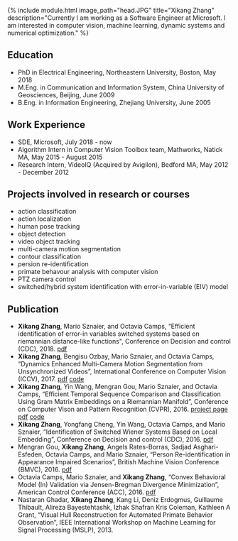 
{% include module.html image_path="head.JPG" title="Xikang Zhang" description="Currently I am working as a Software Engineer at Microsoft. I am interested in computer vision, machine learning, dynamic systems and numerical optimization." %}


## Education
- PhD in Electrical Engineering, Northeastern University, Boston, May 2018
- M.Eng. in Communication and Information System, China University of Geosciences, Beijing, June 2009
- B.Eng. in Information Engineering, Zhejiang University, June 2005

## Work Experience
- SDE, Microsoft, July 2018 - now
- Algorithm Intern in Computer Vision Toolbox team, Mathworks, Natick MA,  May 2015 - August 2015
- Research Intern, VideoIQ (Acquired by Avigilon), Bedford MA, May 2012 - December 2012

## Projects involved in research or courses
- action classification
- action localization
- human pose tracking
- object detection
- video object tracking
- multi-camera motion segmentation
- contour classification
- persion re-identification
- primate behavour analysis with computer vision
- PTZ camera control
- switched/hybrid system identification with error-in-variable (EIV) model

## Publication
- **Xikang Zhang**, Mario Sznaier, and Octavia Camps, “Efficient identification of error-in variables switched systems based on riemannian distance-like functions", Conference on Decision and control (CDC), 2018. [pdf](Zhang_CDC2018.pdf)
- **Xikang Zhang**, Bengisu Ozbay, Mario Sznaier, and Octavia Camps, “Dynamics Enhanced Multi-Camera Motion Segmentation from Unsynchronized Videos”, International Conference on Computer Vision (ICCV), 2017. [pdf](Zhang_McRSIM_iccv17.pdf) [code](https://github.com/xikangzhang/McRSIM)
- **Xikang Zhang**, Yin Wang, Mengran Gou, Mario Sznaier, and Octavia Camps, “Efficient Temporal Sequence Comparison and Classification Using Gram Matrix Embeddings on a Riemannian Manifold”, Conference on Computer Vison and Pattern Recognition (CVPR), 2016. [project page](http://robustsystems.coe.neu.edu/sites/robustsystems.coe.neu.edu/files/systems/projectpages/cvpr16gram.html) [pdf](Zhang_Efficient_Temporal_Sequence_CVPR_2016_paper.pdf) [code](https://github.com/xikangzhang/GramRiemannian)
- **Xikang Zhang**, Yongfang Cheng, Yin Wang, Octavia Camps, and Mario Sznaier, “Identification of Switched Wiener Systems Based on Local Embedding”, Conference on Decision and control (CDC), 2016. [pdf](http://robustsystems.coe.neu.edu/sites/robustsystems.coe.neu.edu/files/systems/papers/XikangZhang_CDC16.pdf)
- Mengran Gou, **Xikang Zhang**, Angels Rates-Borras, Sadjad Asghari-Esfeden, Octavia Camps, and Mario Sznaier, “Person Re-identification in Appearance Impaired Scenarios”, British Machine Vision Conference (BMVC), 2016. [pdf](http://www.bmva.org/bmvc/2016/papers/paper048/paper048.pdf)
- Octavia Camps, Mario Sznaier, and **Xikang Zhang**, “Convex Behavioral Model (In) Validation via Jensen-Bregman Divergence Minimization”, American Control Conference (ACC), 2016. [pdf](http://robustsystems.coe.neu.edu/sites/robustsystems.coe.neu.edu/files/systems/papers/XikangZhang_ACC16.pdf)
- Nastaran Ghadar, **Xikang Zhang**, Kang Li, Deniz Erdogmus, Guillaume Thibault, Alireza Bayestehtashk, Izhak Shafran Kris Coleman, Kathleen A Grant, “Visual Hull Reconstruction for Automated Primate Behavior Observation”, IEEE International Workshop on Machine Learning for Signal Processing (MSLP), 2013.
